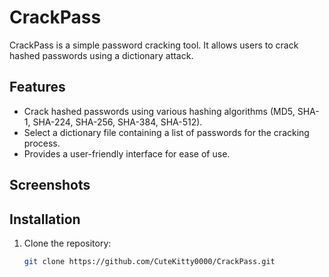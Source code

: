 # CrackPass

CrackPass is a simple password cracking tool. It allows users to crack hashed passwords using a dictionary attack.

## Features

- Crack hashed passwords using various hashing algorithms (MD5, SHA-1, SHA-224, SHA-256, SHA-384, SHA-512).
- Select a dictionary file containing a list of passwords for the cracking process.
- Provides a user-friendly interface for ease of use.

## Screenshots



## Installation

1. Clone the repository:

   ```bash
   git clone https://github.com/CuteKitty0000/CrackPass.git
